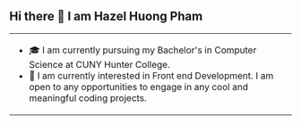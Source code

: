 ## Hi there 👋 I am Hazel Huong Pham


<table>
<tr>
  <td valign="center">
    <ul> <li>
          🎓 I am currently pursuing my Bachelor's in Computer Science at CUNY Hunter College. 
</li> 
      <li>
    🌱 I am currently interested in Front end Development. I am open to any opportunities to engage in any cool and meaningful coding projects. 
      </li>
    </ul> 
  </td> 


</tr>
</table>

